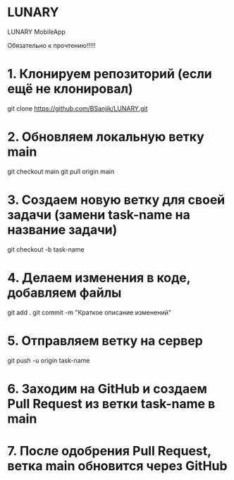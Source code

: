 # LUNARY
LUNARY MobileApp

Обязательно к прочтению!!!!!
# 1. Клонируем репозиторий (если ещё не клонировал)
git clone https://github.com/BSanjik/LUNARY.git


# 2. Обновляем локальную ветку main
git checkout main
git pull origin main

# 3. Создаем новую ветку для своей задачи (замени task-name на название задачи)
git checkout -b task-name

# 4. Делаем изменения в коде, добавляем файлы
git add .
git commit -m "Краткое описание изменений"

# 5. Отправляем ветку на сервер
git push -u origin task-name

# 6. Заходим на GitHub и создаем Pull Request из ветки task-name в main

# 7. После одобрения Pull Request, ветка main обновится через GitHub